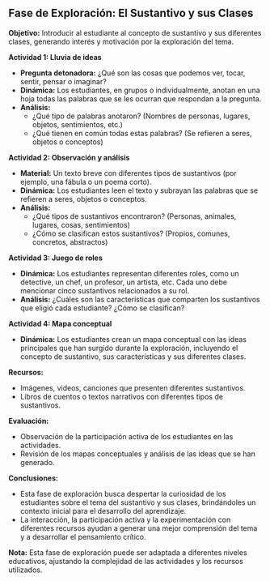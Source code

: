 ## Fase de Exploración: El Sustantivo y sus Clases

**Objetivo:** Introducir al estudiante al concepto de sustantivo y sus diferentes clases, generando interés y motivación por la exploración del tema.

**Actividad 1: Lluvia de ideas**

* **Pregunta detonadora:** ¿Qué son las cosas que podemos ver, tocar, sentir, pensar o imaginar?
* **Dinámica:**  Los estudiantes, en grupos o individualmente, anotan en una hoja todas las palabras que se les ocurran que respondan a la pregunta.
* **Análisis:** 
    * ¿Qué tipo de palabras anotaron? (Nombres de personas, lugares, objetos, sentimientos, etc.)
    * ¿Qué tienen en común todas estas palabras? (Se refieren a seres, objetos o conceptos)

**Actividad 2: Observación y análisis**

* **Material:** Un texto breve con diferentes tipos de sustantivos (por ejemplo, una fábula o un poema corto).
* **Dinámica:** Los estudiantes leen el texto y subrayan las palabras que se refieren a seres, objetos o conceptos.
* **Análisis:**
    * ¿Qué tipos de sustantivos encontraron? (Personas, animales, lugares, cosas, sentimientos)
    * ¿Cómo se clasifican estos sustantivos? (Propios, comunes, concretos, abstractos)

**Actividad 3: Juego de roles**

* **Dinámica:** Los estudiantes representan diferentes roles, como un detective, un chef, un profesor, un artista, etc. Cada uno debe mencionar cinco sustantivos relacionados a su rol.
* **Análisis:** ¿Cuáles son las características que comparten los sustantivos que eligió cada estudiante? ¿Cómo se clasifican?

**Actividad 4: Mapa conceptual**

* **Dinámica:** Los estudiantes crean un mapa conceptual con las ideas principales que han surgido durante la exploración, incluyendo el concepto de sustantivo, sus características y sus diferentes clases.

**Recursos:** 

* Imágenes, videos, canciones que presenten diferentes sustantivos.
* Libros de cuentos o textos narrativos con diferentes tipos de sustantivos.

**Evaluación:**

* Observación de la participación activa de los estudiantes en las actividades.
* Revisión de los mapas conceptuales y análisis de las ideas que se han generado.

**Conclusiones:**

* Esta fase de exploración busca despertar la curiosidad de los estudiantes sobre el tema del sustantivo y sus clases, brindándoles un contexto inicial para el desarrollo del aprendizaje.
* La interacción, la participación activa y la experimentación con diferentes recursos ayudan a generar una mejor comprensión del tema y a desarrollar el pensamiento crítico.

**Nota:** Esta fase de exploración puede ser adaptada a diferentes niveles educativos, ajustando la complejidad de las actividades y los recursos utilizados.